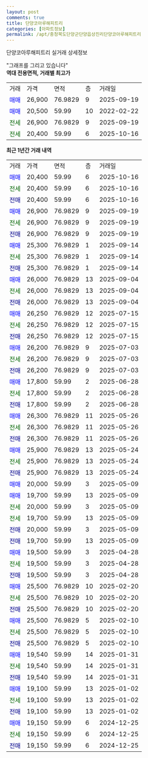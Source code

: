 ```yaml
---
layout: post
comments: true
title: 단양코아루해피트리
categories: [아파트정보]
permalink: /apt/충청북도단양군단양읍상진리단양코아루해피트리
---
```


단양코아루해피트리 실거래 상세정보

<script type="text/javascript">
  google.charts.load('current', {'packages':['line', 'corechart']});
  google.charts.setOnLoadCallback(drawChart);

  function drawChart() {
    var data = new google.visualization.DataTable();
    data.addColumn('date', '거래일');
    data.addColumn('number', "매매");
    data.addColumn('number', "전세");
    data.addColumn('number', "전매");

    data.addRows([[new Date(Date.parse("2025-10-16")), 20400, null, null], [new Date(Date.parse("2025-10-16")), null, 20400, null], [new Date(Date.parse("2025-10-16")), null, null, 20400], [new Date(Date.parse("2025-09-19")), 26900, null, null], [new Date(Date.parse("2025-09-19")), null, 26900, null], [new Date(Date.parse("2025-09-19")), null, null, 26900], [new Date(Date.parse("2025-09-14")), 25300, null, null], [new Date(Date.parse("2025-09-14")), null, 25300, null], [new Date(Date.parse("2025-09-14")), null, null, 25300], [new Date(Date.parse("2025-09-04")), 26000, null, null], [new Date(Date.parse("2025-09-04")), null, 26000, null], [new Date(Date.parse("2025-09-04")), null, null, 26000], [new Date(Date.parse("2025-07-15")), 26250, null, null], [new Date(Date.parse("2025-07-15")), null, 26250, null], [new Date(Date.parse("2025-07-15")), null, null, 26250], [new Date(Date.parse("2025-07-03")), 26200, null, null], [new Date(Date.parse("2025-07-03")), null, 26200, null], [new Date(Date.parse("2025-07-03")), null, null, 26200], [new Date(Date.parse("2025-06-28")), 17800, null, null], [new Date(Date.parse("2025-06-28")), null, 17800, null], [new Date(Date.parse("2025-06-28")), null, null, 17800], [new Date(Date.parse("2025-05-26")), 26300, null, null], [new Date(Date.parse("2025-05-26")), null, 26300, null], [new Date(Date.parse("2025-05-26")), null, null, 26300], [new Date(Date.parse("2025-05-24")), 25900, null, null], [new Date(Date.parse("2025-05-24")), null, 25900, null], [new Date(Date.parse("2025-05-24")), null, null, 25900], [new Date(Date.parse("2025-05-09")), 20000, null, null], [new Date(Date.parse("2025-05-09")), 19700, null, null], [new Date(Date.parse("2025-05-09")), null, 20000, null], [new Date(Date.parse("2025-05-09")), null, 19700, null], [new Date(Date.parse("2025-05-09")), null, null, 20000], [new Date(Date.parse("2025-05-09")), null, null, 19700], [new Date(Date.parse("2025-04-28")), 19500, null, null], [new Date(Date.parse("2025-04-28")), null, 19500, null], [new Date(Date.parse("2025-04-28")), null, null, 19500], [new Date(Date.parse("2025-02-20")), 25500, null, null], [new Date(Date.parse("2025-02-20")), null, 25500, null], [new Date(Date.parse("2025-02-20")), null, null, 25500], [new Date(Date.parse("2025-02-10")), 25500, null, null], [new Date(Date.parse("2025-02-10")), null, 25500, null], [new Date(Date.parse("2025-02-10")), null, null, 25500], [new Date(Date.parse("2025-01-31")), 19540, null, null], [new Date(Date.parse("2025-01-31")), null, 19540, null], [new Date(Date.parse("2025-01-31")), null, null, 19540], [new Date(Date.parse("2025-01-02")), 19100, null, null], [new Date(Date.parse("2025-01-02")), null, 19100, null], [new Date(Date.parse("2025-01-02")), null, null, 19100], [new Date(Date.parse("2024-12-25")), 19150, null, null], [new Date(Date.parse("2024-12-25")), null, 19150, null], [new Date(Date.parse("2024-12-25")), null, null, 19150]]);

    var options = {
      hAxis: {
        format: 'yyyy/MM/dd'
      },    
      lineWidth: 0,
      pointsVisible: true,    
      title: '최근 1년간 유형별 실거래가 분포',
      legend: { position: 'bottom' }
    };

    var formatter = new google.visualization.NumberFormat({pattern:'###,###'} );
    formatter.format(data, 1);
    formatter.format(data, 2);
    
    setTimeout(function() {
        var chart = new google.visualization.LineChart(document.getElementById('columnchart_material'));
        chart.draw(data, (options));
        document.getElementById('loading').style.display = 'none';
    }, 200);
  }
</script>


<div id="loading" style="z-index:20; display: block; margin-left: 0px">"그래프를 그리고 있습니다"</div>
<div id="columnchart_material" style="width: 95%; margin-left: 0px; display: block"></div>
<!-- contents start -->
<b>역대 전용면적, 거래별 최고가</b>
<table class="sortable">
    <tr>
      <td>거래</td>
      <td>가격</td>
      <td>면적</td>
      <td>층</td>
      <td>거래일</td>
    </tr>
        <tr>
          <td><a style="color: blue">매매</a></td>
          <td>26,900</td>
          <td>76.9829</td>
          <td>9</td>
          <td>2025-09-19</td>
        </tr>            <tr>
          <td><a style="color: blue">매매</a></td>
          <td>20,500</td>
          <td>59.99</td>
          <td>10</td>
          <td>2022-02-22</td>
        </tr>        
        <tr>
              <td><a style="color: darkgreen">전세</a></td>
              <td>26,900</td>
              <td>76.9829</td>
              <td>9</td>
              <td>2025-09-19</td>
            </tr>            <tr>
              <td><a style="color: darkgreen">전세</a></td>
              <td>20,400</td>
              <td>59.99</td>
              <td>6</td>
              <td>2025-10-16</td>
            </tr>        
    
</table>

<b>최근 1년간 거래 내역</b>

<table class="sortable">
    <tr>
      <td>거래</td>
      <td>가격</td>
      <td>면적</td>
      <td>층</td>
      <td>거래일</td>
    </tr>
    <tr>
      <td><a style="color: blue">매매</a></td>
      <td>20,400</td>
      <td>59.99</td>
      <td>6</td>
      <td>2025-10-16</td>
    </tr>          <tr>
      <td><a style="color: darkgreen">전세</a></td>
      <td>20,400</td>
      <td>59.99</td>
      <td>6</td>
      <td>2025-10-16</td>
    </tr>          <tr>
      <td><a style="color: darkblue">전매</a></td>
      <td>20,400</td>
      <td>59.99</td>
      <td>6</td>
      <td>2025-10-16</td>
    </tr>          <tr>
      <td><a style="color: blue">매매</a></td>
      <td>26,900</td>
      <td>76.9829</td>
      <td>9</td>
      <td>2025-09-19</td>
    </tr>          <tr>
      <td><a style="color: darkgreen">전세</a></td>
      <td>26,900</td>
      <td>76.9829</td>
      <td>9</td>
      <td>2025-09-19</td>
    </tr>          <tr>
      <td><a style="color: darkblue">전매</a></td>
      <td>26,900</td>
      <td>76.9829</td>
      <td>9</td>
      <td>2025-09-19</td>
    </tr>          <tr>
      <td><a style="color: blue">매매</a></td>
      <td>25,300</td>
      <td>76.9829</td>
      <td>1</td>
      <td>2025-09-14</td>
    </tr>          <tr>
      <td><a style="color: darkgreen">전세</a></td>
      <td>25,300</td>
      <td>76.9829</td>
      <td>1</td>
      <td>2025-09-14</td>
    </tr>          <tr>
      <td><a style="color: darkblue">전매</a></td>
      <td>25,300</td>
      <td>76.9829</td>
      <td>1</td>
      <td>2025-09-14</td>
    </tr>          <tr>
      <td><a style="color: blue">매매</a></td>
      <td>26,000</td>
      <td>76.9829</td>
      <td>13</td>
      <td>2025-09-04</td>
    </tr>          <tr>
      <td><a style="color: darkgreen">전세</a></td>
      <td>26,000</td>
      <td>76.9829</td>
      <td>13</td>
      <td>2025-09-04</td>
    </tr>          <tr>
      <td><a style="color: darkblue">전매</a></td>
      <td>26,000</td>
      <td>76.9829</td>
      <td>13</td>
      <td>2025-09-04</td>
    </tr>          <tr>
      <td><a style="color: blue">매매</a></td>
      <td>26,250</td>
      <td>76.9829</td>
      <td>12</td>
      <td>2025-07-15</td>
    </tr>          <tr>
      <td><a style="color: darkgreen">전세</a></td>
      <td>26,250</td>
      <td>76.9829</td>
      <td>12</td>
      <td>2025-07-15</td>
    </tr>          <tr>
      <td><a style="color: darkblue">전매</a></td>
      <td>26,250</td>
      <td>76.9829</td>
      <td>12</td>
      <td>2025-07-15</td>
    </tr>          <tr>
      <td><a style="color: blue">매매</a></td>
      <td>26,200</td>
      <td>76.9829</td>
      <td>9</td>
      <td>2025-07-03</td>
    </tr>          <tr>
      <td><a style="color: darkgreen">전세</a></td>
      <td>26,200</td>
      <td>76.9829</td>
      <td>9</td>
      <td>2025-07-03</td>
    </tr>          <tr>
      <td><a style="color: darkblue">전매</a></td>
      <td>26,200</td>
      <td>76.9829</td>
      <td>9</td>
      <td>2025-07-03</td>
    </tr>          <tr>
      <td><a style="color: blue">매매</a></td>
      <td>17,800</td>
      <td>59.99</td>
      <td>2</td>
      <td>2025-06-28</td>
    </tr>          <tr>
      <td><a style="color: darkgreen">전세</a></td>
      <td>17,800</td>
      <td>59.99</td>
      <td>2</td>
      <td>2025-06-28</td>
    </tr>          <tr>
      <td><a style="color: darkblue">전매</a></td>
      <td>17,800</td>
      <td>59.99</td>
      <td>2</td>
      <td>2025-06-28</td>
    </tr>          <tr>
      <td><a style="color: blue">매매</a></td>
      <td>26,300</td>
      <td>76.9829</td>
      <td>11</td>
      <td>2025-05-26</td>
    </tr>          <tr>
      <td><a style="color: darkgreen">전세</a></td>
      <td>26,300</td>
      <td>76.9829</td>
      <td>11</td>
      <td>2025-05-26</td>
    </tr>          <tr>
      <td><a style="color: darkblue">전매</a></td>
      <td>26,300</td>
      <td>76.9829</td>
      <td>11</td>
      <td>2025-05-26</td>
    </tr>          <tr>
      <td><a style="color: blue">매매</a></td>
      <td>25,900</td>
      <td>76.9829</td>
      <td>13</td>
      <td>2025-05-24</td>
    </tr>          <tr>
      <td><a style="color: darkgreen">전세</a></td>
      <td>25,900</td>
      <td>76.9829</td>
      <td>13</td>
      <td>2025-05-24</td>
    </tr>          <tr>
      <td><a style="color: darkblue">전매</a></td>
      <td>25,900</td>
      <td>76.9829</td>
      <td>13</td>
      <td>2025-05-24</td>
    </tr>          <tr>
      <td><a style="color: blue">매매</a></td>
      <td>20,000</td>
      <td>59.99</td>
      <td>3</td>
      <td>2025-05-09</td>
    </tr>          <tr>
      <td><a style="color: blue">매매</a></td>
      <td>19,700</td>
      <td>59.99</td>
      <td>13</td>
      <td>2025-05-09</td>
    </tr>          <tr>
      <td><a style="color: darkgreen">전세</a></td>
      <td>20,000</td>
      <td>59.99</td>
      <td>3</td>
      <td>2025-05-09</td>
    </tr>          <tr>
      <td><a style="color: darkgreen">전세</a></td>
      <td>19,700</td>
      <td>59.99</td>
      <td>13</td>
      <td>2025-05-09</td>
    </tr>          <tr>
      <td><a style="color: darkblue">전매</a></td>
      <td>20,000</td>
      <td>59.99</td>
      <td>3</td>
      <td>2025-05-09</td>
    </tr>          <tr>
      <td><a style="color: darkblue">전매</a></td>
      <td>19,700</td>
      <td>59.99</td>
      <td>13</td>
      <td>2025-05-09</td>
    </tr>          <tr>
      <td><a style="color: blue">매매</a></td>
      <td>19,500</td>
      <td>59.99</td>
      <td>3</td>
      <td>2025-04-28</td>
    </tr>          <tr>
      <td><a style="color: darkgreen">전세</a></td>
      <td>19,500</td>
      <td>59.99</td>
      <td>3</td>
      <td>2025-04-28</td>
    </tr>          <tr>
      <td><a style="color: darkblue">전매</a></td>
      <td>19,500</td>
      <td>59.99</td>
      <td>3</td>
      <td>2025-04-28</td>
    </tr>          <tr>
      <td><a style="color: blue">매매</a></td>
      <td>25,500</td>
      <td>76.9829</td>
      <td>10</td>
      <td>2025-02-20</td>
    </tr>          <tr>
      <td><a style="color: darkgreen">전세</a></td>
      <td>25,500</td>
      <td>76.9829</td>
      <td>10</td>
      <td>2025-02-20</td>
    </tr>          <tr>
      <td><a style="color: darkblue">전매</a></td>
      <td>25,500</td>
      <td>76.9829</td>
      <td>10</td>
      <td>2025-02-20</td>
    </tr>          <tr>
      <td><a style="color: blue">매매</a></td>
      <td>25,500</td>
      <td>76.9829</td>
      <td>5</td>
      <td>2025-02-10</td>
    </tr>          <tr>
      <td><a style="color: darkgreen">전세</a></td>
      <td>25,500</td>
      <td>76.9829</td>
      <td>5</td>
      <td>2025-02-10</td>
    </tr>          <tr>
      <td><a style="color: darkblue">전매</a></td>
      <td>25,500</td>
      <td>76.9829</td>
      <td>5</td>
      <td>2025-02-10</td>
    </tr>          <tr>
      <td><a style="color: blue">매매</a></td>
      <td>19,540</td>
      <td>59.99</td>
      <td>14</td>
      <td>2025-01-31</td>
    </tr>          <tr>
      <td><a style="color: darkgreen">전세</a></td>
      <td>19,540</td>
      <td>59.99</td>
      <td>14</td>
      <td>2025-01-31</td>
    </tr>          <tr>
      <td><a style="color: darkblue">전매</a></td>
      <td>19,540</td>
      <td>59.99</td>
      <td>14</td>
      <td>2025-01-31</td>
    </tr>          <tr>
      <td><a style="color: blue">매매</a></td>
      <td>19,100</td>
      <td>59.99</td>
      <td>13</td>
      <td>2025-01-02</td>
    </tr>          <tr>
      <td><a style="color: darkgreen">전세</a></td>
      <td>19,100</td>
      <td>59.99</td>
      <td>13</td>
      <td>2025-01-02</td>
    </tr>          <tr>
      <td><a style="color: darkblue">전매</a></td>
      <td>19,100</td>
      <td>59.99</td>
      <td>13</td>
      <td>2025-01-02</td>
    </tr>          <tr>
      <td><a style="color: blue">매매</a></td>
      <td>19,150</td>
      <td>59.99</td>
      <td>6</td>
      <td>2024-12-25</td>
    </tr>          <tr>
      <td><a style="color: darkgreen">전세</a></td>
      <td>19,150</td>
      <td>59.99</td>
      <td>6</td>
      <td>2024-12-25</td>
    </tr>          <tr>
      <td><a style="color: darkblue">전매</a></td>
      <td>19,150</td>
      <td>59.99</td>
      <td>6</td>
      <td>2024-12-25</td>
    </tr>      </table>
<!-- contents end -->    

